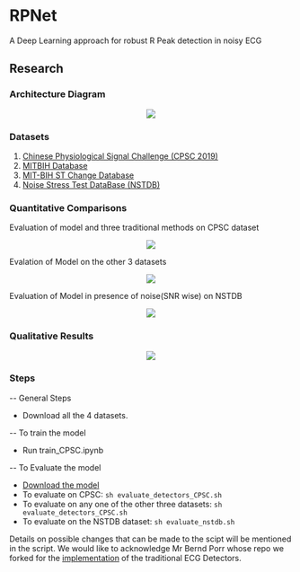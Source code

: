 # RPNet

A Deep Learning approach for robust R Peak detection in noisy ECG

## Research

### Architecture Diagram

<p align="center">
  <image src = 'imgs/Unet_5.png' >
</p>

### Datasets

1) [Chinese Physiological Signal Challenge (CPSC 2019)](http://2019.cpscsub.com/)
2) [MITBIH Database](https://www.physionet.org/content/mitdb/1.0.0/)
3) [MIT-BIH ST Change Database](http://physionet.incor.usp.br/physiobank/database/stdb/)
4) [Noise Stress Test DataBase (NSTDB)](https://www.physionet.org/content/nstdb/1.0.0/) 

### Quantitative Comparisons
Evaluation of model and three traditional methods on CPSC dataset

<p align="center">
  <image src = 'imgs/CPSC_eval.png' >
</p>

Evalation of Model on the other 3 datasets

<p align="center">
  <image src = 'imgs/Perf_on_3_datasets.png' >
</p>

Evaluation of Model in presence of noise(SNR wise) on NSTDB

<p align="center">
  <image src = 'imgs/Perf_on_NSTDB.png' >
</p>

### Qualitative Results
<p align="center">
  <image src = 'imgs/Collage_results.png' >
</p>

### Steps 

-- General Steps
* Download all the 4 datasets.

-- To train the model
* Run train_CPSC.ipynb

-- To Evaluate the model
* [Download the model](https://drive.google.com/file/d/19xN7pZsALb09bxWjrSKdAlJmRqYL0M0g/view?usp=sharing)
* To evaluate on CPSC: `sh evaluate_detectors_CPSC.sh`
* To evaluate on any one of the other three datasets: `sh evaluate_detectors_CPSC.sh`
* To evaluate on the NSTDB dataset: `sh evaluate_nstdb.sh` 

Details on possible changes that can be made to the scipt will be mentioned in the script. We would like to acknowledge Mr Bernd Porr whose repo we forked for the [implementation](https://github.com/berndporr/py-ecg-detectors) of the traditional ECG Detectors.
